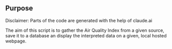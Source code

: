 ## Purpose

Disclaimer: Parts of the code are generated with the help of claude.ai

The aim of this script is to gather the Air Quality Index from a given source, save it to a database an display the interpreted data on a given, local hosted webpage.

